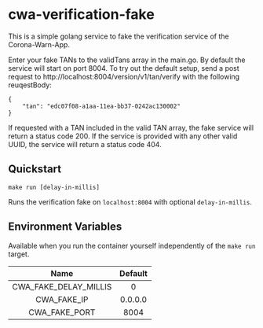 # cwa-verification-fake

This is a simple golang service to fake the verification service of the Corona-Warn-App.

Enter your fake TANs to the validTans array in the main.go. By default the service will start on port 8004. To try out the default setup, send a post request to http://localhost:8004/version/v1/tan/verify with the following reuqestBody:

```
{
    "tan": "edc07f08-a1aa-11ea-bb37-0242ac130002"
}
```

If requested with a TAN included in the valid TAN array, the fake service will return a status code 200. If the service is provided with any other valid UUID, the service will return a status code 404.

## Quickstart
```
make run [delay-in-millis]
```
Runs the verification fake on `localhost:8004` with optional `delay-in-millis`.

## Environment Variables
Available when you run the container yourself independently of the `make run` target.

| Name                  | Default |
|:---------------------:|:--------:|
| CWA_FAKE_DELAY_MILLIS | 0       |
| CWA_FAKE_IP           | 0.0.0.0 |
| CWA_FAKE_PORT         | 8004    |

